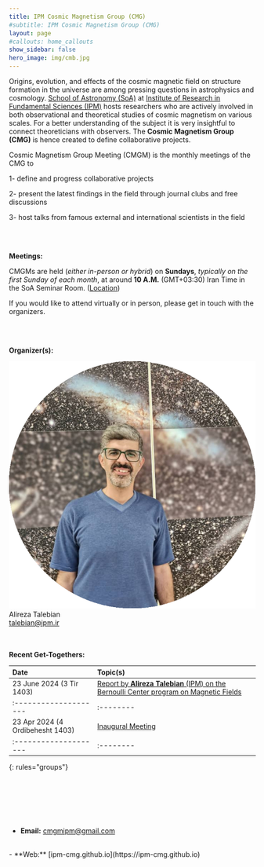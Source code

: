 ```yaml
---
title: IPM Cosmic Magnetism Group (CMG)
#subtitle: IPM Cosmic Magnetism Group (CMG)
layout: page
#callouts: home_callouts
show_sidebar: false
hero_image: img/cmb.jpg
---
```


Origins, evolution, and effects of the cosmic magnetic field on structure formation in the universe are among pressing questions in astrophysics and cosmology.  [School of Astronomy (SoA)](https://astro.ipm.ac.ir/) at [Institute of Research in Fundamental Sciences (IPM)](https://www.ipm.ir/) hosts researchers who are actively involved in both observational and theoretical studies of cosmic magnetism on various scales. For a better understanding of the subject it is very insightful to connect theoreticians with observers. The **Cosmic Magnetism Group (CMG)** is hence created to define collaborative projects.

Cosmic Magnetism Group Meeting (CMGM) is the monthly meetings of the CMG to

1- define and progress collaborative projects

2- present the latest findings in the field through journal clubs and free discussions

3- host talks from famous external and international scientists in the field



<!--
 at the SoA in the IPM. 
--->
<!--- Here are another way to add comments in Markdown:)
		[//]: # (comment) 
--->

<br><br>

**Meetings:**

CMGMs are held (*either in-person or hybrid*) on  **Sundays**, *typically on the first Sunday of each month*, at around **10 A.M.** (GMT+03:30) Iran Time in the SoA Seminar Room. ([Location](https://www.google.com/maps/place/Institute+for+Astronomy/@35.8039058,51.4900625,17z/data=!4m5!3m4!1s0x3f8e051f03317155:0xb31622adb7a45cc1!8m2!3d35.8053223!4d51.4915255))

If you would like to attend virtually or in person, please get in touch with the organizers.

<br>
<br>

**Organizer(s):**

<div class="container">
  <img src="img/alireza.png" class="image is-128x128">
  <div class="overlay">
  	Alireza Talebian
  	<br>
  	<a href = "mailto: talebian@ipm.ir"> talebian@ipm.ir </a>
  </div>
</div>

<br>
<br>

**Recent Get-Togethers:**


| Date                | Topic(s) |
|:--------------------|:--------|
|23 June 2024 (3 Tir 1403)      | [Report by **Alireza Talebian** (IPM) on the Bernoulli Center program on Magnetic Fields](/Meetings/arxiv/23_06_2024_Alireza_Talebian_Bernoulli_Program) |
|:--------------------|:--------|:---------|:---------|
|23 Apr 2024 (4 Ordibehesht 1403) |[Inaugural Meeting](/Meetings/arxiv/23_04_2024_Inaugural_Meeting) |
|:--------------------|:--------|:---------|:---------|
{: rules="groups"}


<br>
<br>
<!---
**Current Status:**
--->
<br>
<br>
<br>

- **Email:**
<a href = "mailto: cmgmipm@gmail.com"> cmgmipm@gmail.com </a>
<br>
- **Web:** [ipm-cmg.github.io](https://ipm-cmg.github.io)



<!---
email: **cmgmipm@gmail.com**

web: **https://ipm-cmg.github.io**

Special thanks to S.Mohammad Hosseinirad for his invaluable contributions to this website.

[https://github.com/ipm-oam](https://github.com/ipm-oam/ipm-oam.github.io)

[ipm-oam.github.io](https://ipm-oam.github.io)
--->

